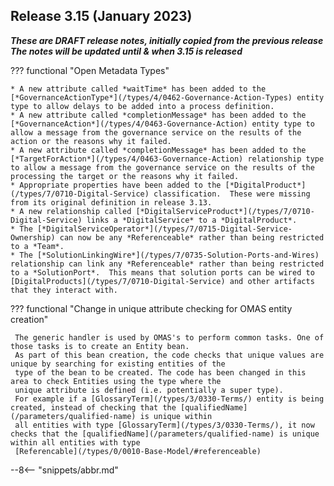 <!-- SPDX-License-Identifier: CC-BY-4.0 -->
<!-- Copyright Contributors to the Egeria project. -->

## Release 3.15 (January 2023)

_**These are DRAFT release notes, initially copied from the previous release
The notes will be updated until & when 3.15 is released**_

??? functional "Open Metadata Types"

    * A new attribute called *waitTime* has been added to the [*GovernanceActionType*](/types/4/0462-Governance-Action-Types) entity type to allow delays to be added into a process definition.
    * A new attribute called *completionMessage* has been added to the [*GovernanceAction*](/types/4/0463-Governance-Action) entity type to allow a message from the governance service on the results of the action or the reasons why it failed.
    * A new attribute called *completionMessage* has been added to the [*TargetForAction*](/types/4/0463-Governance-Action) relationship type to allow a message from the governance service on the results of the processing the target or the reasons why it failed.
    * Appropriate properties have been added to the [*DigitalProduct*](/types/7/0710-Digital-Service) classification.  These were missing from its original definition in release 3.13.
    * A new relationship called [*DigitalServiceProduct*](/types/7/0710-Digital-Service) links a *DigitalService* to a *DigitalProduct*.
    * The [*DigitalServiceOperator*](/types/7/0715-Digital-Service-Ownership) can now be any *Referenceable* rather than being restricted to a *Team*.
    * The [*SolutionLinkingWire*](/types/7/0735-Solution-Ports-and-Wires) relationship can link any *Referenceable* rather than being restricted to a *SolutionPort*.  This means that solution ports can be wired to [DigitalProducts](/types/7/0710-Digital-Service) and other artifacts that they interact with.

??? functional "Change in unique attribute checking for OMAS entity creation" 

     The generic handler is used by OMAS's to perform common tasks. One of those tasks is to create an Entity bean.
     As part of this bean creation, the code checks that unique values are unique by searching for existing entities of the 
     type of the bean to be created. The code has been changed in this area to check Entities using the type where the
     unique attribute is defined (i.e. potentially a super type).
     For example if a [GlossaryTerm](/types/3/0330-Terms/) entity is being created, instead of checking that the [qualifiedName](/parameters/qualified-name) is unique within 
     all entities with type [GlossaryTerm](/types/3/0330-Terms/), it now checks that the [qualifiedName](/parameters/qualified-name) is unique within all entities with type 
     [Referencable](/types/0/0010-Base-Model/#referenceable)  


--8<-- "snippets/abbr.md"
